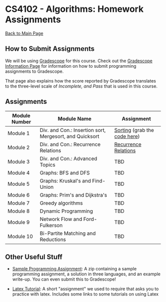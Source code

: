 CS4102 - Algorithms: Homework Assignments
===============================

[Back to Main Page](../readme.html)


<a name="introduction"></a>How to Submit Assignments
--------------------------------------- 

We will be using [Gradescope](https://gradescope.com) for this course. Check out the [Gradescope Information Page](./gradescope.html) for information on how to submit programming assignments to Gradescope.

That page also explains how the score reported by Gradescope translates to the three-level scale of *Incomplete, and Pass* that is used in this course.

<a name="introduction"></a>Assignments
--------------------------------------- 

| Module Number | Module Name | Assignment |
|-----|----------------------------------|------------------------|
| Module 1 | Div. and Con.: Insertion sort, Mergesort, and Quicksort | <a href="./fall2021/m1-sorting.pdf">Sorting</a> (grab the <a href="./fall2021/sortingCode.zip">code here</a>) |
| Module 2 | Div. and Con.: Recurrence Relations | <a href="./fall2021/m2-recurrences/recurrenceRelations.pdf">Recurrence Relations</a> |
| Module 3 | Div. and Con.: Advanced Topics | TBD |
| Module 4 | Graphs: BFS and DFS | TBD |
| Module 5 | Graphs: Kruskal's and Find-Union | TBD |
| Module 6 | Graphs: Prim's and Dijkstra's | TBD |
| Module 7 | Greedy algorithms | TBD |
| Module 8 | Dynamic Programming | TBD |
| Module 9 | Network Flow and Ford-Fulkerson | TBD |
| Module 10 | Bi-Partite Matching and Reductions | TBD |


<a name="other"></a>Other Useful Stuff
---------------------------------------

- [Sample Programming Assignment](./sample/SampleProgAssignment.zip): A zip containing a sample programming assignment, a solution in three languages, and an example write-up. You can even submit this to Gradescope!

- [Latex Tutorial](./latexTutorial.pdf): A short "assignment" we used to require that asks you to practice with latex. Includes some links to some tutorials on using Latex

